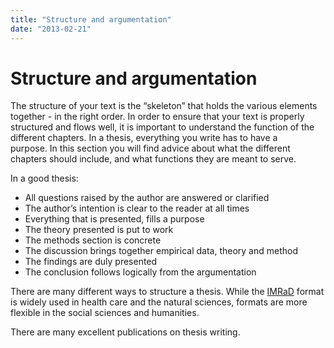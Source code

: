 ```yaml
---
title: "Structure and argumentation"
date: "2013-02-21"
---
```


# Structure and argumentation

The structure of your text is the “skeleton” that holds the various elements together - in the right order. In order to ensure that your text is properly structured and flows well, it is important to understand the function of the different chapters. In a thesis, everything you write has to have a purpose. In this section you will find advice about what the different chapters should include, and what functions they are meant to serve.

In a good thesis:

- All questions raised by the author are answered or clarified
- The author’s intention is clear to the reader at all times
- Everything that is presented, fills a purpose
- The theory presented is put to work
- The methods section is concrete
- The discussion brings together empirical data, theory and method
- The findings are duly presented
- The conclusion follows logically from the argumentation

There are many different ways to structure a thesis. While the [IMRaD](/en/writing/the-imrad-format/) format is widely used in health care and the natural sciences, formats are more flexible in the social sciences and humanities.

There are many excellent publications on thesis writing.
